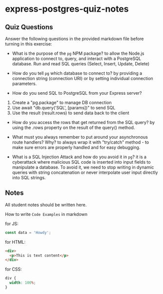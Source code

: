 # express-postgres-quiz-notes

## Quiz Questions

Answer the following questions in the provided markdown file before turning in this exercise:

- What is the purpose of the `pg` NPM package?
  to allow the Node.js application to connect to, query, and interact with a PostgreSQL database.
  Run and read SQL queries (Select, Insert, Update, Delete)

- How do you tell `pg` which database to connect to?
  by providing a connection string (connection URI) or by setting individual connection parameters.

- How do you send SQL to PostgreSQL from your Express server?

1. Create a "pg.package" to manage DB connection
2. Use await "db.query('SQL', [params])" to send SQL
3. Use the result (result.rows) to send data back to the client

- How do you access the rows that get returned from the SQL query?
  by using the .rows property on the result of the query() method.

- What must you always remember to put around your asynchronous route handlers? Why?
  to always wrap it with "try/catch" method - to make sure errors are properly handled and for easy debugging.

- What is a SQL Injection Attack and how do you avoid it in `pg`?
  it is a cyberattack where malicious SQL code is inserted into input fields to manipulate a database.
  To avoid it, we need to stop writing in dynamic queries with string concatenation or never interpolate user input directly into SQL strings.

## Notes

All student notes should be written here.

How to write `Code Examples` in markdown

for JS:

```javascript
const data = 'Howdy';
```

for HTML:

```html
<div>
  <p>This is text content</p>
</div>
```

for CSS:

```css
div {
  width: 100%;
}
```
